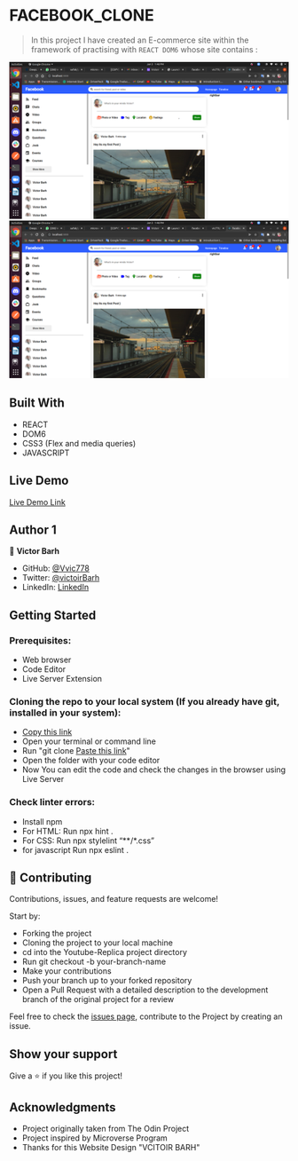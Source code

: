 # FACEBOOK_CLONE

> In this project I have created an E-commerce site within the framework of practising with `REACT DOM6` whose site contains : 



![](https://github.com/vic778/Facebook-clone/blob/feed/Screenshots/screen2.png)
![](https://github.com/vic778/Facebook-clone/blob/feed/Screenshots/screen2.png)
## Built With

- REACT
- DOM6
- CSS3 (Flex and media queries)
- JAVASCRIPT
## Live Demo

[Live Demo Link](https://lucid-mahavira-faa5d4.netlify.app/)

## Author 1

👤 **Victor Barh**

- GitHub: [@Vvic778](https://github.com/vic778)
- Twitter: [@victoirBarh](https://twitter.com/)
- LinkedIn: [LinkedIn](https://linkedin.com/in/victoir-barh)

## Getting Started

### Prerequisites:

- Web browser
- Code Editor
- Live Server Extension

### Cloning the repo to your local system (If you already have git, installed in your system):

- [Copy this link](https://github.com/Buyaki01/js_capstone_project/tree/Get-AllItem)
- Open your terminal or command line
- Run "git clone [Paste this link](https://github.com/Buyaki01/js_capstone_project/tree/Get-AllItem)"
- Open the folder with your code editor
- Now You can edit the code and check the changes in the browser using Live Server

### Check linter errors:

- Install npm
- For HTML: Run npx hint .
- For CSS: Run npx stylelint “**/*.css”
- for javascript Run npx eslint .

## 🤝 Contributing

Contributions, issues, and feature requests are welcome!

Start by:

- Forking the project
- Cloning the project to your local machine
- cd into the Youtube-Replica project directory
- Run git checkout -b your-branch-name
- Make your contributions
- Push your branch up to your forked repository
- Open a Pull Request with a detailed description to the development branch of the original project for a review

Feel free to check the [issues page](), contribute to the Project by creating an issue.


## Show your support

Give a ⭐️ if you like this project!

## Acknowledgments
- Project originally taken from The Odin Project
- Project inspired by Microverse Program
- Thanks for this Website Design "VCITOIR BARH"
